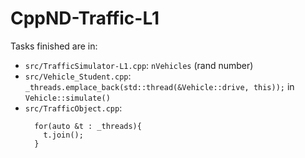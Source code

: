 # CppND-Traffic-L1

Tasks finished are in:
- `src/TrafficSimulator-L1.cpp`:  `nVehicles` (rand number)
- `src/Vehicle_Student.cpp`:  `_threads.emplace_back(std::thread(&Vehicle::drive, this));` in `Vehicle::simulate()`
- `src/TrafficObject.cpp`:
  ```
    for(auto &t : _threads){
      t.join();
    }
  ```

